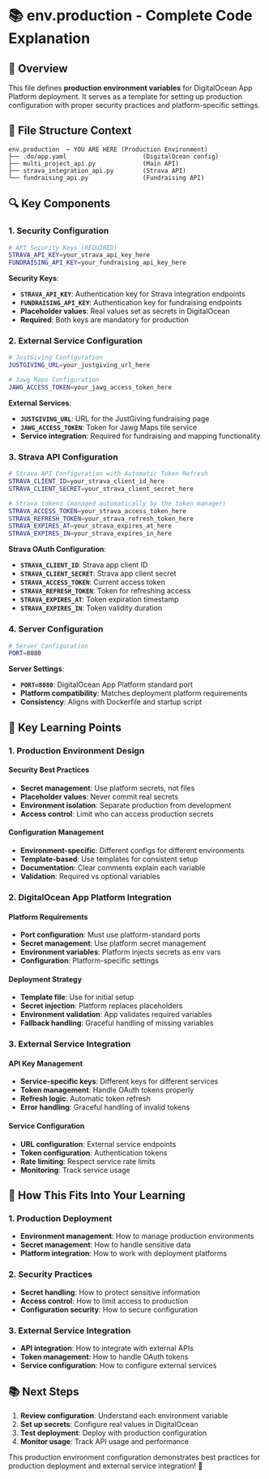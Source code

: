 # 📚 env.production - Complete Code Explanation

## 🎯 **Overview**

This file defines **production environment variables** for DigitalOcean App Platform deployment. It serves as a template for setting up production configuration with proper security practices and platform-specific settings.

## 📁 **File Structure Context**

```
env.production  ← YOU ARE HERE (Production Environment)
├── .do/app.yaml                     (DigitalOcean config)
├── multi_project_api.py             (Main API)
├── strava_integration_api.py        (Strava API)
└── fundraising_api.py               (Fundraising API)
```

## 🔍 **Key Components**

### **1. Security Configuration**

```bash
# API Security Keys (REQUIRED)
STRAVA_API_KEY=your_strava_api_key_here
FUNDRAISING_API_KEY=your_fundraising_api_key_here
```

**Security Keys**:
- **`STRAVA_API_KEY`**: Authentication key for Strava integration endpoints
- **`FUNDRAISING_API_KEY`**: Authentication key for fundraising endpoints
- **Placeholder values**: Real values set as secrets in DigitalOcean
- **Required**: Both keys are mandatory for production

### **2. External Service Configuration**

```bash
# JustGiving Configuration
JUSTGIVING_URL=your_justgiving_url_here

# Jawg Maps Configuration
JAWG_ACCESS_TOKEN=your_jawg_access_token_here
```

**External Services**:
- **`JUSTGIVING_URL`**: URL for the JustGiving fundraising page
- **`JAWG_ACCESS_TOKEN`**: Token for Jawg Maps tile service
- **Service integration**: Required for fundraising and mapping functionality

### **3. Strava API Configuration**

```bash
# Strava API Configuration with Automatic Token Refresh
STRAVA_CLIENT_ID=your_strava_client_id_here
STRAVA_CLIENT_SECRET=your_strava_client_secret_here

# Strava tokens (managed automatically by the token manager)
STRAVA_ACCESS_TOKEN=your_strava_access_token_here
STRAVA_REFRESH_TOKEN=your_strava_refresh_token_here
STRAVA_EXPIRES_AT=your_strava_expires_at_here
STRAVA_EXPIRES_IN=your_strava_expires_in_here
```

**Strava OAuth Configuration**:
- **`STRAVA_CLIENT_ID`**: Strava app client ID
- **`STRAVA_CLIENT_SECRET`**: Strava app client secret
- **`STRAVA_ACCESS_TOKEN`**: Current access token
- **`STRAVA_REFRESH_TOKEN`**: Token for refreshing access
- **`STRAVA_EXPIRES_AT`**: Token expiration timestamp
- **`STRAVA_EXPIRES_IN`**: Token validity duration

### **4. Server Configuration**

```bash
# Server Configuration
PORT=8080
```

**Server Settings**:
- **`PORT=8080`**: DigitalOcean App Platform standard port
- **Platform compatibility**: Matches deployment platform requirements
- **Consistency**: Aligns with Dockerfile and startup script

## 🎯 **Key Learning Points**

### **1. Production Environment Design**

#### **Security Best Practices**
- **Secret management**: Use platform secrets, not files
- **Placeholder values**: Never commit real secrets
- **Environment isolation**: Separate production from development
- **Access control**: Limit who can access production secrets

#### **Configuration Management**
- **Environment-specific**: Different configs for different environments
- **Template-based**: Use templates for consistent setup
- **Documentation**: Clear comments explain each variable
- **Validation**: Required vs optional variables

### **2. DigitalOcean App Platform Integration**

#### **Platform Requirements**
- **Port configuration**: Must use platform-standard ports
- **Secret management**: Use platform secret management
- **Environment variables**: Platform injects secrets as env vars
- **Configuration**: Platform-specific settings

#### **Deployment Strategy**
- **Template file**: Use for initial setup
- **Secret injection**: Platform replaces placeholders
- **Environment validation**: App validates required variables
- **Fallback handling**: Graceful handling of missing variables

### **3. External Service Integration**

#### **API Key Management**
- **Service-specific keys**: Different keys for different services
- **Token management**: Handle OAuth tokens properly
- **Refresh logic**: Automatic token refresh
- **Error handling**: Graceful handling of invalid tokens

#### **Service Configuration**
- **URL configuration**: External service endpoints
- **Token configuration**: Authentication tokens
- **Rate limiting**: Respect service rate limits
- **Monitoring**: Track service usage

## 🚀 **How This Fits Into Your Learning**

### **1. Production Deployment**
- **Environment management**: How to manage production environments
- **Secret management**: How to handle sensitive data
- **Platform integration**: How to work with deployment platforms

### **2. Security Practices**
- **Secret handling**: How to protect sensitive information
- **Access control**: How to limit access to production
- **Configuration security**: How to secure configuration

### **3. External Service Integration**
- **API integration**: How to integrate with external APIs
- **Token management**: How to handle OAuth tokens
- **Service configuration**: How to configure external services

## 📚 **Next Steps**

1. **Review configuration**: Understand each environment variable
2. **Set up secrets**: Configure real values in DigitalOcean
3. **Test deployment**: Deploy with production configuration
4. **Monitor usage**: Track API usage and performance

This production environment configuration demonstrates best practices for production deployment and external service integration! 🎉
